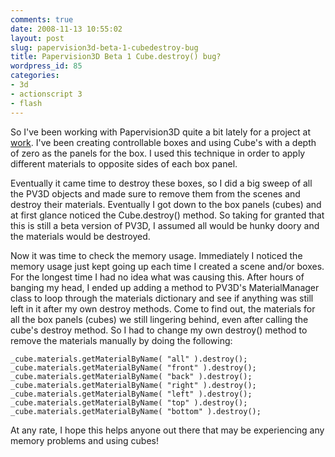 ```yaml
---
comments: true
date: 2008-11-13 10:55:02
layout: post
slug: papervision3d-beta-1-cubedestroy-bug
title: Papervision3D Beta 1 Cube.destroy() bug?
wordpress_id: 85
categories:
- 3d
- actionscript 3
- flash
---
```


So I've been working with Papervision3D quite a bit lately for a project at [work](http://www.rokkan.com). I've been creating controllable boxes and using Cube's with a depth of zero as the panels for the box. I used this technique in order to apply different materials to opposite sides of each box panel.

Eventually it came time to destroy these boxes, so I did a big sweep of all the PV3D objects and made sure to remove them from the scenes and destroy their materials. Eventually I got down to the box panels (cubes) and at first glance noticed the Cube.destroy() method. So taking for granted that this is still a beta version of PV3D, I assumed all would be hunky doory and the materials would be destroyed.

Now it was time to check the memory usage. Immediately I noticed the memory usage just kept going up each time I created a scene and/or boxes. For the longest time I had no idea what was causing this. After hours of banging my head, I ended up adding a method to PV3D's MaterialManager class to loop through the materials dictionary and see if anything was still left in it after my own destroy methods. Come to find out, the materials for all the box panels (cubes) we still lingering behind, even after calling the cube's destroy method. So I had to change my own destroy() method to remove the materials manually by doing the following:

    
    _cube.materials.getMaterialByName( "all" ).destroy();
    _cube.materials.getMaterialByName( "front" ).destroy();
    _cube.materials.getMaterialByName( "back" ).destroy();
    _cube.materials.getMaterialByName( "right" ).destroy();
    _cube.materials.getMaterialByName( "left" ).destroy();
    _cube.materials.getMaterialByName( "top" ).destroy();
    _cube.materials.getMaterialByName( "bottom" ).destroy();


At any rate, I hope this helps anyone out there that may be experiencing any memory problems and using cubes!
